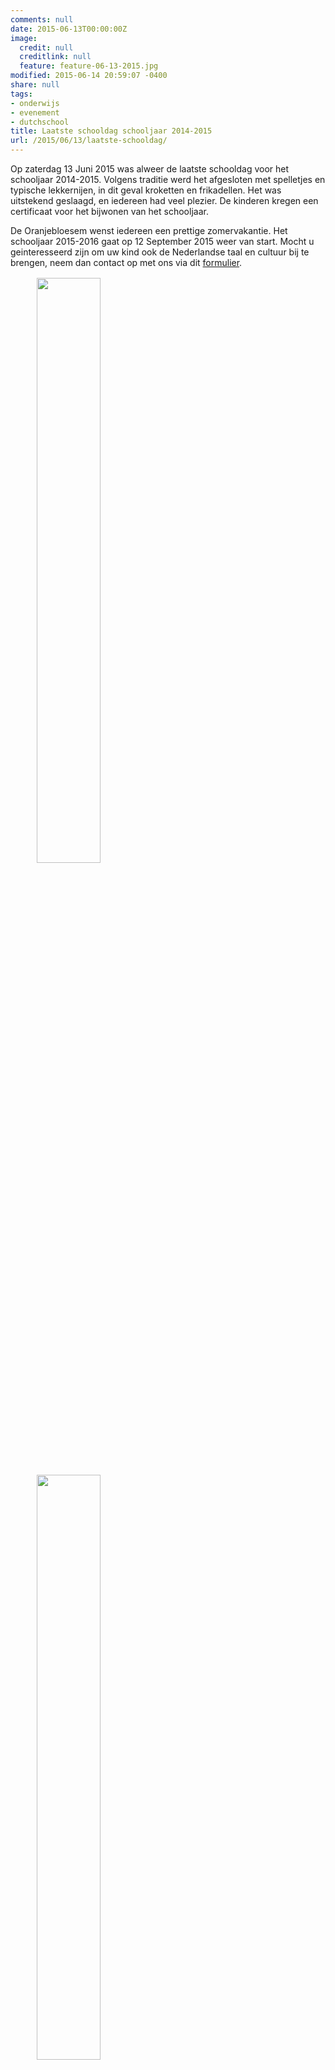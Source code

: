```yaml
---
comments: null
date: 2015-06-13T00:00:00Z
image:
  credit: null
  creditlink: null
  feature: feature-06-13-2015.jpg
modified: 2015-06-14 20:59:07 -0400
share: null
tags:
- onderwijs
- evenement
- dutchschool
title: Laatste schooldag schooljaar 2014-2015
url: /2015/06/13/laatste-schooldag/
---
```


Op zaterdag 13 Juni 2015 was alweer de laatste schooldag voor het schooljaar 2014-2015. Volgens traditie werd het afgesloten met spelletjes en typische lekkernijen, in dit geval kroketten en frikadellen. Het was uitstekend geslaagd, en iedereen had veel plezier. De kinderen kregen een certificaat voor het bijwonen van het schooljaar.

De Oranjebloesem wenst iedereen een prettige zomervakantie. Het schooljaar 2015-2016 gaat op 12 September 2015 weer van start. Mocht u geinteresseerd zijn om uw kind ook de Nederlandse taal en cultuur bij te brengen, neem dan contact op met ons via dit [formulier](/aanmelden/).

<div class="parent-container">

<figure class="half">
   <a href="/images/spelletjes1.jpg"><img src="/images/spelletjes1.jpg" style="margin:2px;width:49%"></a>
   <a href="/images/spelletjes3.jpg"><img src="/images/spelletjes3.jpg" style="margin:2px;width:49%"></a>
   <figcaption align="center" style="margin-bottom:10px;padding-top:1px">Spelletjes en Lekkernijen</figcaption>
</figure> 


<figure class="half">
    <a href="/images/spelletjes5.jpg"><img src="/images/spelletjes5.jpg" style="margin:2px;width:49%"></a>
    <a href="/images/spelletjes4.jpg"><img src="/images/spelletjes4.jpg" style="margin:2px;width:49%"></a>
   <figcaption align="center" style="margin-bottom:10px;padding-top:1px">Uitrijking certificaten</figcaption>
</figure> 

</div>
<script>

$('.parent-container').magnificPopup({
  delegate: 'a', // child items selector, by clicking on it popup will open
  type: 'image'
  // other options
});
</script>


